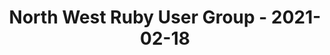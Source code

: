 ---
layout: post
title: North West Ruby User Group - 2021-02-18
datetime: '2021-02-18T13:30:00-05:00'
name: North West Ruby User Group
external_url: https://www.meetup.com/North-West-Ruby-User-Group/events/jdlpqqyccdbxb/
online_event: false
year_month: 2021-02
---